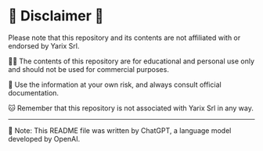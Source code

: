 
# 🚫 Disclaimer 🚫

Please note that this repository and its contents are not affiliated with or endorsed by Yarix Srl. 

🐱‍🏍 The contents of this repository are for educational and personal use only and should not be used for commercial purposes. 

🐾 Use the information at your own risk, and always consult official documentation.

🐱 Remember that this repository is not associated with Yarix Srl in any way.


---
🤖 Note: This README file was written by ChatGPT, a language model developed by OpenAI.
